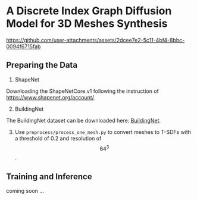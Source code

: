 # A Discrete Index Graph Diffusion Model for 3D Meshes Synthesis #

https://github.com/user-attachments/assets/2dcee7e2-5c11-4bf4-8bbc-0094f6715fab

## Preparing the Data ##

1. ShapeNet


Downloading the ShapeNetCore.v1 following the instruction of https://www.shapenet.org/account/.

2. BuildingNet


The BuildingNet dataset can be downloaded here: [BuildingNet](https://docs.google.com/forms/d/e/1FAIpQLSevg7fWWMYYMd1vaOdDloUX_55VOQK7PqS1DlniFV7_vuoI0w/viewform).

3. Use `preprocess/process_one_mesh.py` to convert meshes to T-SDFs with a threshold of 0.2 and resolution of $$64^{3}$$.

## Training and Inference ##

coming soon ...
